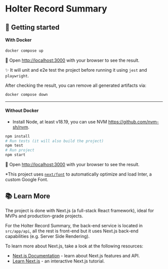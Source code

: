# Holter Record Summary

## 🚀 Getting started
#### With Docker

```bash
docker compose up
```
👀 Open [http://localhost:3000](http://localhost:3000) with your browser to see the result.

✨ It will unit and e2e test the project before running it using `jest` and `playwright`.

After checking the result, you can remove all generated artifacts via:
```bash
docker compose down
```
---
#### Without Docker

- Install Node, at least v18.19, you can use NVM https://github.com/nvm-sh/nvm.
```bash
npm install
# Run tests (it will also build the project)
npm test
# Run project
npm start
```
👀 Open [http://localhost:3000](http://localhost:3000) with your browser to see the result.

*This project uses [`next/font`](https://nextjs.org/docs/basic-features/font-optimization) to automatically optimize and load Inter, a custom Google Font.

## 📚 Learn More

The project is done with Next.js (a full-stack React framework), ideal for MVPs and production-grade projects.

For the Holter Record Summary, the back-end service is located in `src/app/api`, all the rest is front-end but it uses Next.js back-end capabilities (e.g. Server Side Rendering).

To learn more about Next.js, take a look at the following resources:

- [Next.js Documentation](https://nextjs.org/docs) - learn about Next.js features and API.
- [Learn Next.js](https://nextjs.org/learn) - an interactive Next.js tutorial.
